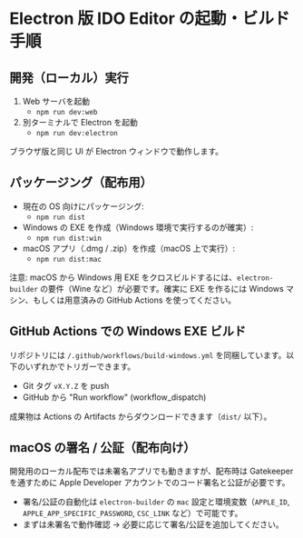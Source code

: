 # Electron 版 IDO Editor の起動・ビルド手順

## 開発（ローカル）実行

1. Web サーバを起動
   - `npm run dev:web`
2. 別ターミナルで Electron を起動
   - `npm run dev:electron`

ブラウザ版と同じ UI が Electron ウィンドウで動作します。

## パッケージング（配布用）

- 現在の OS 向けにパッケージング:
  - `npm run dist`
- Windows の EXE を作成（Windows 環境で実行するのが確実）:
  - `npm run dist:win`
- macOS アプリ（.dmg / .zip）を作成（macOS 上で実行）:
  - `npm run dist:mac`

注意: macOS から Windows 用 EXE をクロスビルドするには、`electron-builder` の要件（Wine など）が必要です。確実に EXE を作るには Windows マシン、もしくは用意済みの GitHub Actions を使ってください。

## GitHub Actions での Windows EXE ビルド

リポジトリには `/.github/workflows/build-windows.yml` を同梱しています。以下のいずれかでトリガーできます。

- Git タグ `vX.Y.Z` を push
- GitHub から "Run workflow" (workflow_dispatch)

成果物は Actions の Artifacts からダウンロードできます（`dist/` 以下）。

## macOS の署名 / 公証（配布向け）

開発用のローカル配布では未署名アプリでも動きますが、配布時は Gatekeeper を通すために Apple Developer アカウントでのコード署名と公証が必要です。

- 署名/公証の自動化は `electron-builder` の `mac` 設定と環境変数（`APPLE_ID`, `APPLE_APP_SPECIFIC_PASSWORD`, `CSC_LINK` など）で可能です。
- まずは未署名で動作確認 → 必要に応じて署名/公証を追加してください。
